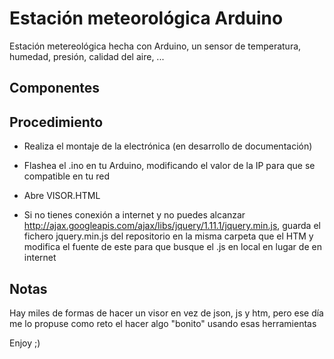 # Estación meteorológica Arduino

Estación metereológica hecha con Arduino, un sensor de temperatura, humedad, presión, calidad del aire, ... 

## Componentes

## Procedimiento

* Realiza el montaje de la electrónica (en desarrollo de documentación)

* Flashea el .ino en tu Arduino, modificando el valor de la IP para que se compatible en tu red

* Abre VISOR.HTML

* Si no tienes conexión a internet y no puedes alcanzar http://ajax.googleapis.com/ajax/libs/jquery/1.11.1/jquery.min.js, guarda el fichero jquery.min.js del repositorio en la misma carpeta que el HTM y modifica el fuente de este para que busque el .js en local en lugar de en internet

## Notas

Hay miles de formas de hacer un visor en vez de json, js y htm, pero ese día me lo propuse como reto el hacer algo "bonito" usando esas herramientas

Enjoy ;)
